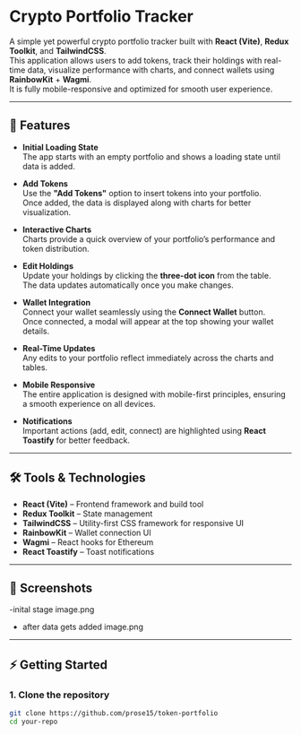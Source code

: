 # Crypto Portfolio Tracker

A simple yet powerful crypto portfolio tracker built with **React (Vite)**, **Redux Toolkit**, and **TailwindCSS**.  
This application allows users to add tokens, track their holdings with real-time data, visualize performance with charts, and connect wallets using **RainbowKit** + **Wagmi**.  
It is fully mobile-responsive and optimized for smooth user experience.

---

## 🚀 Features

- **Initial Loading State**  
  The app starts with an empty portfolio and shows a loading state until data is added.

- **Add Tokens**  
  Use the **"Add Tokens"** option to insert tokens into your portfolio.  
  Once added, the data is displayed along with charts for better visualization.

- **Interactive Charts**  
  Charts provide a quick overview of your portfolio’s performance and token distribution.

- **Edit Holdings**  
  Update your holdings by clicking the **three-dot icon** from the table.  
  The data updates automatically once you make changes.

- **Wallet Integration**  
  Connect your wallet seamlessly using the **Connect Wallet** button.  
  Once connected, a modal will appear at the top showing your wallet details.

- **Real-Time Updates**  
  Any edits to your portfolio reflect immediately across the charts and tables.

- **Mobile Responsive**  
  The entire application is designed with mobile-first principles, ensuring a smooth experience on all devices.

- **Notifications**  
  Important actions (add, edit, connect) are highlighted using **React Toastify** for better feedback.

---

## 🛠️ Tools & Technologies

- **React (Vite)** – Frontend framework and build tool  
- **Redux Toolkit** – State management  
- **TailwindCSS** – Utility-first CSS framework for responsive UI  
- **RainbowKit** – Wallet connection UI  
- **Wagmi** – React hooks for Ethereum  
- **React Toastify** – Toast notifications  

---

## 📸 Screenshots 

-inital stage 
image.png

- after data gets added
image.png


---

## ⚡ Getting Started

### 1. Clone the repository
```bash
git clone https://github.com/prose15/token-portfolio
cd your-repo
